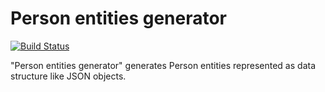 # Person entities generator

[![Build Status](https://travis-ci.com/albeus/pe_generator.svg?branch=master)](https://travis-ci.com/albeus/pe_generator)

"Person entities generator" generates Person entities represented as data
structure like JSON objects.
